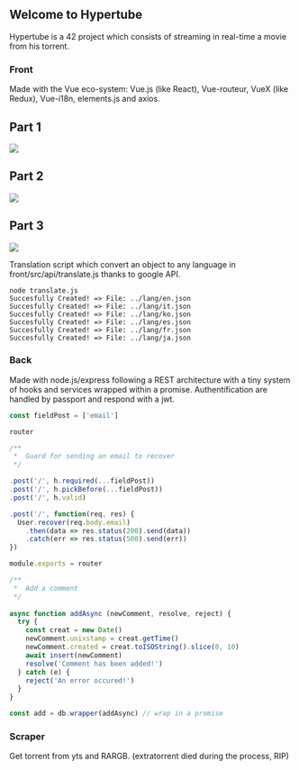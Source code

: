 ## Welcome to Hypertube

Hypertube is a 42 project which consists of streaming in real-time a movie from his torrent.

### Front

Made with the Vue eco-system: Vue.js (like React), Vue-routeur, VueX (like Redux), Vue-i18n, elements.js and axios.
## Part 1
![](https://media.giphy.com/media/xUPGcLnn2JDo1eqCwU/giphy.gif)
## Part 2
![](https://media.giphy.com/media/3o7bubHJYIx3Ox53gI/giphy.gif)
## Part 3
![](https://media.giphy.com/media/3o7btOhUeg7W5jdeM0/giphy.gif)

Translation script which convert an object to any language in front/src/api/translate.js thanks to google API.

```
node translate.js
Succesfully Created! => File: ../lang/en.json
Succesfully Created! => File: ../lang/it.json
Succesfully Created! => File: ../lang/ko.json
Succesfully Created! => File: ../lang/es.json
Succesfully Created! => File: ../lang/fr.json
Succesfully Created! => File: ../lang/ja.json
```

### Back

Made with node.js/express following a REST architecture with a tiny system of hooks and services wrapped within a promise.
Authentification are handled by passport and respond with a jwt.

```js
const fieldPost = ['email']

router

/**
 *  Guard for sending an email to recover
 */

.post('/', h.required(...fieldPost))
.post('/', h.pickBefore(...fieldPost))
.post('/', h.valid)

.post('/', function(req, res) {
  User.recover(req.body.email)
    .then(data => res.status(200).send(data))
    .catch(err => res.status(500).send(err))
})

module.exports = router

```

```js
/**
 *  Add a comment
 */
 
async function addAsync (newComment, resolve, reject) {
  try {
    const creat = new Date()
    newComment.unixstamp = creat.getTime()
    newComment.created = creat.toISOString().slice(0, 10)
    await insert(newComment)
    resolve('Comment has been added!')
  } catch (e) {
    reject('An error occured!')
  }
}

const add = db.wrapper(addAsync) // wrap in a promise
```

### Scraper

Get torrent from yts and RARGB.
(extratorrent died during the process, RIP)
